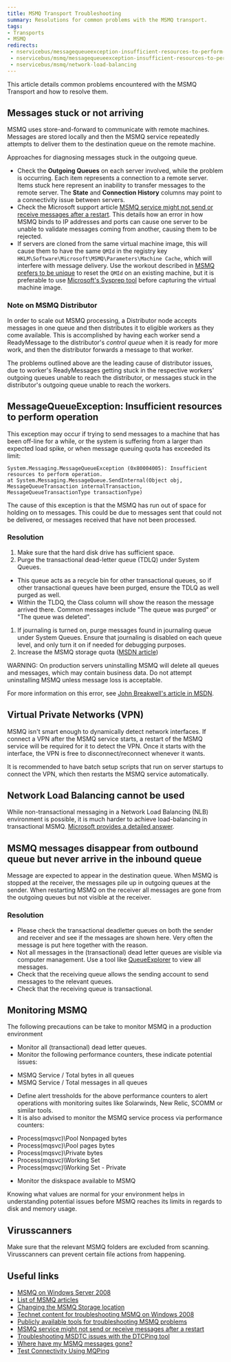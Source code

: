 ```yaml
---
title: MSMQ Transport Troubleshooting
summary: Resolutions for common problems with the MSMQ transport.
tags:
- Transports
- MSMQ
redirects:
 - nservicebus/messagequeueexception-insufficient-resources-to-perform-operation
 - nservicebus/msmq/messagequeueexception-insufficient-resources-to-perform-operation
 - nservicebus/msmq/network-load-balancing
---
```


This article details common problems encountered with the MSMQ Transport and how to resolve them.


## Messages stuck or not arriving

MSMQ uses store-and-forward to communicate with remote machines. Messages are stored locally and then the MSMQ service repeatedly attempts to deliver them to the destination queue on the remote machine.

Approaches for diagnosing messages stuck in the outgoing queue.

 * Check the **Outgoing Queues** on each server involved, while the problem is occurring. Each item represents a connection to a remote server. Items stuck here represent an inability to transfer messages to the remote server. The **State** and **Connection History** columns may point to a connectivity issue between servers.
 * Check the Microsoft support article [MSMQ service might not send or receive messages after a restart](https://support.microsoft.com/en-us/kb/2554746). This details how an error in how MSMQ binds to IP addresses and ports can cause one server to be unable to validate messages coming from another, causing them to be rejected.
 * If servers are cloned from the same virtual machine image, this will cause them to have the same `QMId` in the registry key `HKLM\Software\Microsoft\MSMQ\Parameters\Machine Cache`, which will interfere with message delivery. Use the workout described in [MSMQ prefers to be unique](https://blogs.msdn.microsoft.com/johnbreakwell/2007/02/06/msmq-prefers-to-be-unique/) to reset the `QMId` on an existing machine, but it is preferable to use [Microsoft's Sysprep tool](https://support.microsoft.com/en-us/kb/314828) before capturing the virtual machine image.


### Note on MSMQ Distributor

In order to scale out MSMQ processing, a Distributor node accepts messages in one queue and then distributes it to eligible workers as they come available. This is accomplished by having each worker send a ReadyMessage to the distributor's *control queue* when it is ready for more work, and then the distributor forwards a message to that worker.

The problems outlined above are the leading cause of distributor issues, due to worker's ReadyMessages getting stuck in the respective workers' outgoing queues unable to reach the distributor, or messages stuck in the distributor's outgoing queue unable to reach the workers.


## MessageQueueException: Insufficient resources to perform operation

This exception may occur if trying to send messages to a machine that has been off-line for a while, or the system is suffering from a larger than expected load spike, or when message queuing quota has exceeded its limit:

```
System.Messaging.MessageQueueException (0x80004005): Insufficient resources to perform operation.
at System.Messaging.MessageQueue.SendInternal(Object obj, MessageQueueTransaction internalTransaction, MessageQueueTransactionType transactionType)
```

The cause of this exception is that the MSMQ has run out of space for holding on to messages. This could be due to messages sent that could not be delivered, or messages received that have not been processed.


### Resolution

 1. Make sure that the hard disk drive has sufficient space.
 1. Purge the transactional dead-letter queue (TDLQ) under System Queues.
  * This queue acts as a recycle bin for other transactional queues, so if other transactional queues have been purged, ensure the TDLQ as well purged as well.
  * Within the TLDQ, the Class column will show the reason the message arrived there. Common messages include "The queue was purged" or "The queue was deleted".
 1. If journaling is turned on, purge messages found in journaling queue under System Queues. Ensure that journaling is disabled on each queue level, and only turn it on if needed for debugging purposes.
 1. Increase the MSMQ storage quota ([MSDN article](https://support.microsoft.com/en-us/kb/899612))

WARNING: On production servers uninstalling MSMQ will delete all queues and messages, which may contain business data. Do not attempt uninstalling MSMQ unless message loss is acceptable.

For more information on this error, see [John Breakwell's article in MSDN](https://blogs.msdn.microsoft.com/johnbreakwell/2006/09/18/insufficient-resources-run-away-run-away/).


## Virtual Private Networks (VPN)

MSMQ isn't smart enough to dynamically detect network interfaces. If connect a VPN after the MSMQ service starts, a restart of the MSMQ service will be required for it to detect the VPN. Once it starts with the interface, the VPN is free to disconnect/reconnect whenever it wants.

It is recommended to have batch setup scripts that run on server startups to connect the VPN, which then restarts the MSMQ service automatically.


## Network Load Balancing cannot be used

While non-transactional messaging in a Network Load Balancing (NLB) environment is possible, it is much harder to achieve load-balancing in transactional MSMQ. [Microsoft provides a detailed answer](https://support.microsoft.com/en-us/kb/899611).

## MSMQ messages disappear from outbound queue but never arrive in the inbound queue

Message are expected to appear in the destination queue. When MSMQ is stopped at the receiver, the messages pile up in outgoing queues at the sender. When restarting MSMQ on the receiver all messages are gone from the outgoing queues but not visible at the receiver.

### Resolution

- Please check the transactional deadletter queues on both the sender and receiver and see if the messages are shown here. Very often the message is put here together with the reason.
- Not all messages in the (transactional) dead letter queues are visible via computer management. Use a tool like [QueueExplorer](http://www.cogin.com/mq/) to view all messages.
- Check that the receiving queue allows the sending account to send messages to the relevant queues.
- Check that the receiving queue is transactional.


## Monitoring MSMQ

The following precautions can be take to monitor MSMQ in a production environment

* Monitor all (transactional) dead letter queues.
* Monitor the following performance counters, these indicate potential issues:
 - MSMQ Service / Total bytes in all queues
 - MSMQ Service / Total messages in all queues
* Define alert tressholds for the above performance counters to alert operations with monitoring suites like Solarwinds, New Relic, SCOMM or similar tools.
* It is also advised to monitor the MSMQ service process via performance counters:
 - Process(mqsvc)\Pool Nonpaged bytes
 - Process(mqsvc)\Pool pages bytes
 - Process(mqsvc)\Private bytes
 - Process(mqsvc)\Working Set
 - Process(mqsvc)\Working Set - Private
* Monitor the diskspace available to MSMQ


Knowing what values are normal for your environment helps in understanding potential issues before MSMQ reaches its limits in regards to disk and memory usage.



## Virusscanners

Make sure that the relevant MSMQ folders are excluded from scanning. Virusscanners can prevent certain file actions from happening.



## Useful links

 - [MSMQ on Windows Server 2008](https://technet.microsoft.com/en-gb/library/cc753070%28WS.10%29.aspx)
 - [List of MSMQ articles](https://blogs.msdn.microsoft.com/johnbreakwell/)
 - [Changing the MSMQ Storage location](https://blogs.msdn.microsoft.com/johnbreakwell/2009/02/09/changing-the-msmq-storage-location/)
 - [Technet content for troubleshooting MSMQ on Windows 2008](https://blogs.msdn.microsoft.com/johnbreakwell/2008/05/07/technet-content-for-troubleshooting-msmq-on-windows-2008-and-vista/)
 - [Publicly available tools for troubleshooting MSMQ problems](https://blogs.msdn.microsoft.com/johnbreakwell/2007/12/13/what-publically-available-tools-are-there-for-troubleshooting-msmq-problems/)
 - [MSMQ service might not send or receive messages after a restart](https://support.microsoft.com/en-us/kb/2554746)
 - [Troubleshooting MSDTC issues with the DTCPing tool](https://blogs.msdn.microsoft.com/distributedservices/2008/11/12/troubleshooting-msdtc-issues-with-the-dtcping-tool/)
 - [Where have my MSMQ messages gone?](https://blogs.msdn.microsoft.com/johnbreakwell/2010/01/22/where-have-my-msmq-messages-gone/)
 - [Test Connectivity Using MQPing](https://technet.microsoft.com/en-us/library/cc731852%28v=ws.10%29.aspx?f=255&MSPPError=-2147217396)
